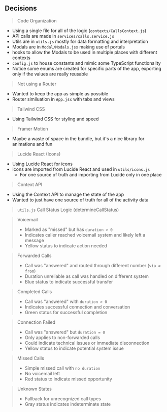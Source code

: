 ## Decisions

> Code Organization
- Using a single file for all of the logic (`contexts/CallsContext.js`)
- API calls are made in `services/calls.service.js`
- Utils are in `utils.js` mostly for data formatting and interpretation
- Modals are in `Modal/Modals.jsx` making use of portals
- hooks to allow the Modals to be used in multiple places with different contexts
- `config.js` to house constants and mimic some TypeScript functionality
- Notice some enums are created for specific parts of the app, exporting only if the values are really reusable

> Not using a Router
- Wanted to keep the app as simple as possible
- Router similuation in `App.jsx` with tabs and views

> Tailwind CSS
- Using Tailwind CSS for styling and speed

> Framer Motion
- Maybe a waste of space in the bundle, but it's a nice library for animations and fun

> Lucide React (Icons)
- Using Lucide React for icons
- Icons are imported from Lucide React and used in `utils/icons.js`
  - For one source of truth and importing from Lucide only in one place

> Context API
- Using the Context API to manage the state of the app
- Wanted to just have one source of truth for all of the activity data

> `utils.js`
> Call Status Logic (determineCallStatus)

> Voicemail
> - Marked as "missed" but has `duration > 0`
> - Indicates caller reached voicemail system and likely left a message
> - Yellow status to indicate action needed

> Forwarded Calls
> - Call was "answered" and routed through different number (`via ≠ from`)
> - Duration unreliable as call was handled on different system
> - Blue status to indicate successful transfer

> Completed Calls
> - Call was "answered" with `duration > 0`
> - Indicates successful connection and conversation
> - Green status for successful completion

> Connection Failed
> - Call was "answered" but `duration = 0`
> - Only applies to non-forwarded calls
> - Could indicate technical issues or immediate disconnection
> - Yellow status to indicate potential system issue

> Missed Calls
> - Simple missed call with `no duration`
> - No voicemail left
> - Red status to indicate missed opportunity

> Unknown States
> - Fallback for unrecognized call types
> - Gray status indicates indeterminate state
